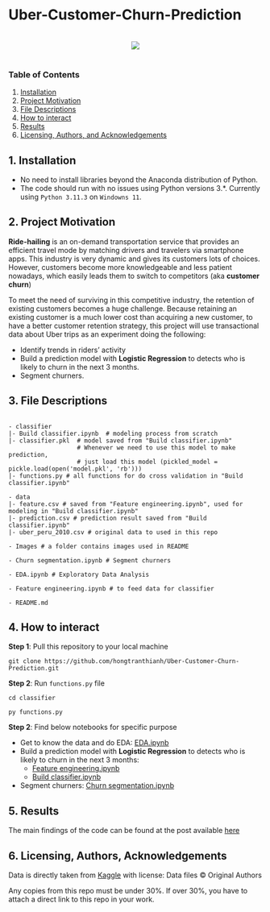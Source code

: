 # Uber-Customer-Churn-Prediction

<br>
<div align="center">
<img src="https://cdn.britannica.com/72/239572-050-F878B4FD/Uber-driver-holds-smartphone-in-car.jpg">
</div>
<br>

### Table of Contents
1. [Installation](#installation)
2. [Project Motivation](#motivation)
3. [File Descriptions](#files)
4. [How to interact](#interact)
5. [Results](#results)
6. [Licensing, Authors, and Acknowledgements](#licensing)

## 1. Installation <a name="installation"></a>
- No need to install libraries beyond the Anaconda distribution of Python.
- The code should run with no issues using Python versions 3.*. Currently using `Python 3.11.3` on `Windowns 11`.

## 2. Project Motivation<a name="motivation"></a>
**Ride-hailing** is an on-demand transportation service that provides an efficient travel mode by matching drivers and travelers via smartphone apps. This industry is very dynamic and gives its customers lots of choices. However, customers become more knowledgeable and less patient nowadays, which easily leads them to switch to competitors (aka **customer churn**)

To meet the need of surviving in this competitive industry, the retention of existing customers becomes a huge challenge. Because retaining an existing customer is a much lower cost than acquiring a new customer, to have a better customer retention strategy, this project will use transactional data about Uber trips as an experiment doing the following:
* Identify trends in riders’ activity
* Build a prediction model with **Logistic Regression** to detects who is likely to churn in the next 3 months.
* Segment churners.

## 3. File Descriptions <a name="files"></a>

```

- classifier
|- Build classifier.ipynb  # modeling process from scratch
|- classifier.pkl  # model saved from "Build classifier.ipynb"
                   # Whenever we need to use this model to make prediction,
                   # just load this model (pickled_model = pickle.load(open('model.pkl', 'rb')))
|- functions.py # all functions for do cross validation in "Build classifier.ipynb"

- data
|- feature.csv # saved from "Feature engineering.ipynb", used for modeling in "Build classifier.ipynb"
|- prediction.csv # prediction result saved from "Build classifier.ipynb"
|- uber_peru_2010.csv # original data to used in this repo

- Images # a folder contains images used in README

- Churn segmentation.ipynb # Segment churners

- EDA.ipynb # Exploratory Data Analysis

- Feature engineering.ipynb # to feed data for classifier

- README.md

```

## 4. How to interact <a name="interact"></a>

**Step 1**: Pull this repository to your local machine
```
git clone https://github.com/hongtranthianh/Uber-Customer-Churn-Prediction.git
```

**Step 2**: Run `functions.py` file
```
cd classifier
```

```
py functions.py
```

**Step 2**: Find below notebooks for specific purpose
* Get to know the data and do EDA: [EDA.ipynb](https://github.com/hongtranthianh/Uber-Customer-Churn-Prediction/blob/main/EDA.ipynb)
* Build a prediction model with **Logistic Regression** to detects who is likely to churn in the next 3 months:
    - [Feature engineering.ipynb](https://github.com/hongtranthianh/Uber-Customer-Churn-Prediction/blob/main/Feature%20engineering.ipynb)
    - [Build classifier.ipynb](https://github.com/hongtranthianh/Uber-Customer-Churn-Prediction/blob/main/classifier/Build%20classifier.ipynb)
* Segment churners: [Churn segmentation.ipynb](https://github.com/hongtranthianh/Uber-Customer-Churn-Prediction/blob/main/Churn%20segmentation.ipynb)

## 5. Results<a name="results"></a>
The main findings of the code can be found at the post available [here](https://github.com/hongtranthianh/hongtranthianh.github.io/blob/main/_posts/Uber-customer-churn-prediction.md)

## 6. Licensing, Authors, Acknowledgements<a name="licensing"></a>

Data is directly taken from [Kaggle](https://www.kaggle.com/datasets/marcusrb/uber-peru-dataset) with license: Data files © Original Authors

Any copies from this repo must be under 30%. If over 30%, you have to attach a direct link to this repo in your work.
